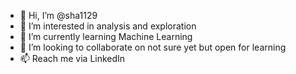 - 👋 Hi, I’m @sha1129
- 👀 I’m interested in analysis and exploration
- 🌱 I’m currently learning Machine Learning 
- 💞️ I’m looking to collaborate on not sure yet but open for learning
- 📫 Reach me via LinkedIn

<!---
sha1129/sha1129 is a ✨ special ✨ repository because its `README.md` (this file) appears on your GitHub profile.
You can click the Preview link to take a look at your changes.
--->
